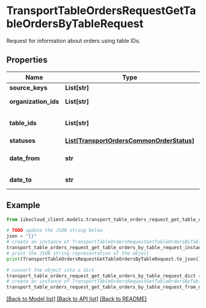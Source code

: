 # TransportTableOrdersRequestGetTableOrdersByTableRequest

Request for information about orders using table IDs.

## Properties

Name | Type | Description | Notes
------------ | ------------- | ------------- | -------------
**source_keys** | **List[str]** | Source keys. | [optional] 
**organization_ids** | **List[str]** | Organization ID.                Can be obtained by &#x60;/api/1/organizations&#x60; operation. | 
**table_ids** | **List[str]** | Table IDs.                Can be obtained by &#x60;/api/1/reserve/available_restaurant_sections&#x60; operation. | 
**statuses** | [**List[TransportOrdersCommonOrderStatus]**](TransportOrdersCommonOrderStatus.md) | Order statuses. | [optional] 
**date_from** | **str** | Order creation date (terminal time zone). Lower limit.                Order details are stored for 90 days. | [optional] 
**date_to** | **str** | Order creation date (terminal time zone). Upper limit. | [optional] 

## Example

```python
from iikocloud_client.models.transport_table_orders_request_get_table_orders_by_table_request import TransportTableOrdersRequestGetTableOrdersByTableRequest

# TODO update the JSON string below
json = "{}"
# create an instance of TransportTableOrdersRequestGetTableOrdersByTableRequest from a JSON string
transport_table_orders_request_get_table_orders_by_table_request_instance = TransportTableOrdersRequestGetTableOrdersByTableRequest.from_json(json)
# print the JSON string representation of the object
print(TransportTableOrdersRequestGetTableOrdersByTableRequest.to_json())

# convert the object into a dict
transport_table_orders_request_get_table_orders_by_table_request_dict = transport_table_orders_request_get_table_orders_by_table_request_instance.to_dict()
# create an instance of TransportTableOrdersRequestGetTableOrdersByTableRequest from a dict
transport_table_orders_request_get_table_orders_by_table_request_from_dict = TransportTableOrdersRequestGetTableOrdersByTableRequest.from_dict(transport_table_orders_request_get_table_orders_by_table_request_dict)
```
[[Back to Model list]](../README.md#documentation-for-models) [[Back to API list]](../README.md#documentation-for-api-endpoints) [[Back to README]](../README.md)


